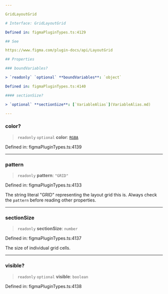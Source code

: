```yaml
---

GridLayoutGrid

# Interface: GridLayoutGrid

Defined in: figmaPluginTypes.ts:4129

## See

https://www.figma.com/plugin-docs/api/LayoutGrid

## Properties

### boundVariables?

> `readonly` `optional` **boundVariables**: `object`

Defined in: figmaPluginTypes.ts:4140

#### sectionSize?

> `optional` **sectionSize**: [`VariableAlias`](VariableAlias.md)

---
```


### color?

> `readonly` `optional` **color**: [`RGBA`](RGBA.md)

Defined in: figmaPluginTypes.ts:4139

---

### pattern

> `readonly` **pattern**: `"GRID"`

Defined in: figmaPluginTypes.ts:4133

The string literal "GRID" representing the layout grid this is. Always check the `pattern` before reading other properties.

---

### sectionSize

> `readonly` **sectionSize**: `number`

Defined in: figmaPluginTypes.ts:4137

The size of individual grid cells.

---

### visible?

> `readonly` `optional` **visible**: `boolean`

Defined in: figmaPluginTypes.ts:4138
